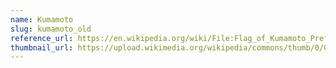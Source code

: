 ```yaml
---
name: Kumamoto
slug: kumamoto_old
reference_url: https://en.wikipedia.org/wiki/File:Flag_of_Kumamoto_Prefecture_(1960).svg
thumbnail_url: https://upload.wikimedia.org/wikipedia/commons/thumb/0/0c/Flag_of_Kumamoto_Prefecture_%281960%29.svg/120px-Flag_of_Kumamoto_Prefecture_%281960%29.svg.png
---
```

